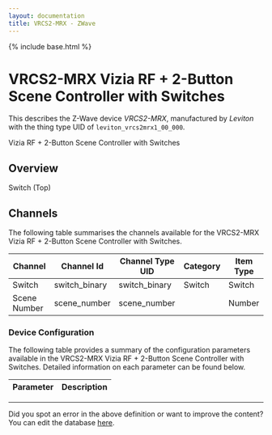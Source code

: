 ```yaml
---
layout: documentation
title: VRCS2-MRX - ZWave
---
```


{% include base.html %}

# VRCS2-MRX Vizia RF + 2-Button Scene Controller with Switches

This describes the Z-Wave device *VRCS2-MRX*, manufactured by *Leviton* with the thing type UID of ```leviton_vrcs2mrx1_00_000```. 

Vizia RF + 2-Button Scene Controller with Switches  


## Overview 

Switch (Top)


## Channels
The following table summarises the channels available for the VRCS2-MRX Vizia RF + 2-Button Scene Controller with Switches.

| Channel | Channel Id | Channel Type UID | Category | Item Type |
|---------|------------|------------------|----------|-----------|
| Switch | switch_binary | switch_binary | Switch | Switch |
| Scene Number | scene_number | scene_number |  | Number |


### Device Configuration
The following table provides a summary of the configuration parameters available in the VRCS2-MRX Vizia RF + 2-Button Scene Controller with Switches.
Detailed information on each parameter can be found below.

| Parameter   | Description |
|-------------|-------------|


---

Did you spot an error in the above definition or want to improve the content?
You can edit the database [here](http://www.cd-jackson.com/index.php/zwave/zwave-device-database/zwave-device-list/devicesummary/418).
